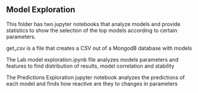 ## Model Exploration
This folder has two jupyter notebooks that analyze models and provide statistics
to show the selection of the top models according to certain parameters.

get_csv is a file that creates a CSV out of a MongodB database with models 

The Lab model exploration.ipynb file analyzes models parameters and features to find distribution of results, model correlation and stability

The Predictions Exploration jupyter notebook analyzes the predictions of each model and finds how reactive are they to changes in parameters

